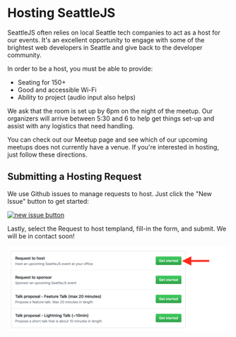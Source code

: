 # Hosting SeattleJS

SeattleJS often relies on local Seattle tech companies to act as a host for our events. It's an excellent opportunity to engage with some of the brightest web developers in Seattle and give back to the developer community.

In order to be a host, you must be able to provide:

* Seating for 150+
* Good and accessible Wi-Fi
* Ability to project (audio input also helps)

We ask that the room is set up by 6pm on the night of the meetup. Our organizers will arrive between 5:30 and 6 to help get things set-up and assist with any logistics that need handling.

You can check out our Meetup page and see which of our upcoming meetups does not currently have a venue. If you're interested in hosting, just follow these directions.

## Submitting a Hosting Request

We use Github issues to manage requests to host. Just click the "New Issue" button to get started:

[![new issue button](https://raw.github.com/seattlejs/seattlejs/master/images/new_issue.png)](https://github.com/seattlejs/seattlejs/issues/new)

Lastly, select the Request to host templand, fill-in the form, and submit. We will be in contact soon!

![submit](images/host-template.png)
